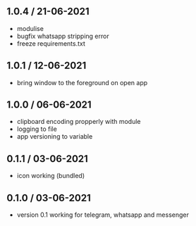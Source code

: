 ## 1.0.4 / 21-06-2021
  * modulise
  * bugfix whatsapp stripping error
  * freeze requirements.txt

## 1.0.1 / 12-06-2021
  * bring window to the foreground on open app

## 1.0.0 / 06-06-2021
  * clipboard encoding propperly with module
  * logging to file
  * app versioning to variable

## 0.1.1 / 03-06-2021
  * icon working (bundled)

## 0.1.0 / 03-06-2021
  * version 0.1 working for telegram, whatsapp and messenger